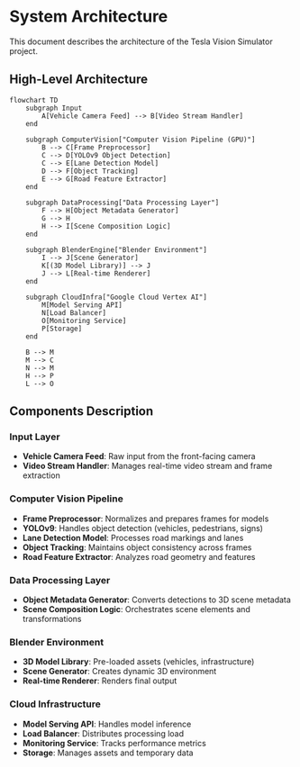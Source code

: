 # System Architecture

This document describes the architecture of the Tesla Vision Simulator project.

## High-Level Architecture

```mermaid
flowchart TD
    subgraph Input
        A[Vehicle Camera Feed] --> B[Video Stream Handler]
    end

    subgraph ComputerVision["Computer Vision Pipeline (GPU)"]
        B --> C[Frame Preprocessor]
        C --> D[YOLOv9 Object Detection]
        C --> E[Lane Detection Model]
        D --> F[Object Tracking]
        E --> G[Road Feature Extractor]
    end

    subgraph DataProcessing["Data Processing Layer"]
        F --> H[Object Metadata Generator]
        G --> H
        H --> I[Scene Composition Logic]
    end

    subgraph BlenderEngine["Blender Environment"]
        I --> J[Scene Generator]
        K[(3D Model Library)] --> J
        J --> L[Real-time Renderer]
    end

    subgraph CloudInfra["Google Cloud Vertex AI"]
        M[Model Serving API]
        N[Load Balancer]
        O[Monitoring Service]
        P[Storage]
    end

    B --> M
    M --> C
    N --> M
    H --> P
    L --> O
```

## Components Description

### Input Layer
- **Vehicle Camera Feed**: Raw input from the front-facing camera
- **Video Stream Handler**: Manages real-time video stream and frame extraction

### Computer Vision Pipeline
- **Frame Preprocessor**: Normalizes and prepares frames for models
- **YOLOv9**: Handles object detection (vehicles, pedestrians, signs)
- **Lane Detection Model**: Processes road markings and lanes
- **Object Tracking**: Maintains object consistency across frames
- **Road Feature Extractor**: Analyzes road geometry and features

### Data Processing Layer
- **Object Metadata Generator**: Converts detections to 3D scene metadata
- **Scene Composition Logic**: Orchestrates scene elements and transformations

### Blender Environment
- **3D Model Library**: Pre-loaded assets (vehicles, infrastructure)
- **Scene Generator**: Creates dynamic 3D environment
- **Real-time Renderer**: Renders final output

### Cloud Infrastructure
- **Model Serving API**: Handles model inference
- **Load Balancer**: Distributes processing load
- **Monitoring Service**: Tracks performance metrics
- **Storage**: Manages assets and temporary data
